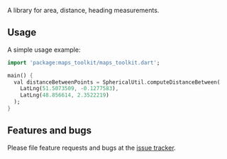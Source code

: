 A library for area, distance, heading measurements.

## Usage

A simple usage example:

```dart
import 'package:maps_toolkit/maps_toolkit.dart';

main() {
  val distanceBetweenPoints = SphericalUtil.computeDistanceBetween(
    LatLng(51.5073509, -0.1277583),
    LatLng(48.856614, 2.3522219)
  );
}
```

## Features and bugs

Please file feature requests and bugs at the [issue tracker][tracker].

[tracker]: https://github.com/kb0/maps_toolkit/issues
